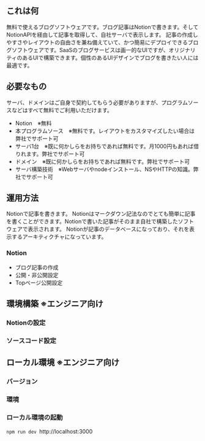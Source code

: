 ## これは何
無料で使えるブログソフトウェアです。ブログ記事はNotionで書きます。そしてNotionAPIを経由して記事を取得して、自社サーバで表示します。
記事の作成しやすさやレイアウトの自由さを兼ね備えていて、かつ簡易にデプロイできるブログソフトウェアです。SaaSのブログサービスは画一的なUIですが、オリジナリティのあるUIで構築できます。個性のあるUIデザインでブログを書きたい人には最適です。
## 必要なもの
サーバ、ドメインはご自身で契約してもらう必要がありますが、プログラムソースなどはすべて無料でご利用いただけます。
- Notion　※無料
- 本プログラムソース　※無料です。レイアウトをカスタマイズしたい場合は弊社でサポート可
- サーバ1台　※既に何かしらをお持ちであれば無料です。月1000円もあれば借りれます。弊社でサポート可
- ドメイン　※既に何かしらをお持ちであれば無料です。弊社でサポート可
- サーバ構築技術　※Webサーバやnodeインストール、NSやHTTPの知識。弊社でサポート可
## 運用方法
Notionで記事を書きます。 Notionはマークダウン記法なのでとても簡単に記事を書くことができます。Notionで書いた記事がそのまま自社で構築したソフトウェアで表示されます。
Notionが記事のデータベースになっており、それを表示するアーキティクチャになっています。
### Notion
- ブログ記事の作成
- 公開・非公開設定
- Topページ公開設定

## 環境構築 ※エンジニア向け
### Notionの設定
### ソースコード設定

## ローカル環境 ※エンジニア向け
### バージョン
### 環境
### ローカル環境の起動
`npm run dev
`http://localhost:3000

